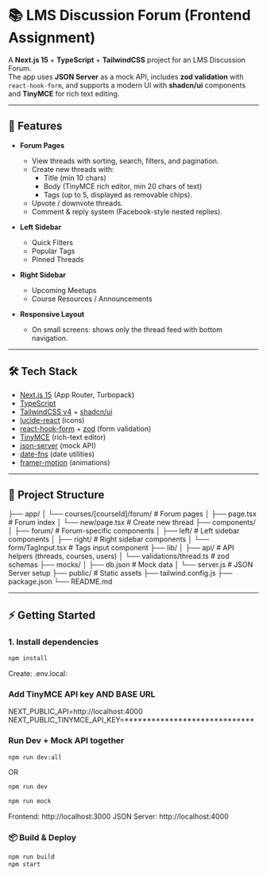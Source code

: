 # 📚 LMS Discussion Forum (Frontend Assignment)

A **Next.js 15** + **TypeScript** + **TailwindCSS** project for an LMS Discussion Forum.  
The app uses **JSON Server** as a mock API, includes **zod validation** with `react-hook-form`, and supports a modern UI with **shadcn/ui** components and **TinyMCE** for rich text editing.

---

## 🚀 Features

- **Forum Pages**
  - View threads with sorting, search, filters, and pagination.
  - Create new threads with:
    - Title (min 10 chars)
    - Body (TinyMCE rich editor, min 20 chars of text)
    - Tags (up to 5, displayed as removable chips).
  - Upvote / downvote threads.
  - Comment & reply system (Facebook-style nested replies).

- **Left Sidebar**
  - Quick Filters
  - Popular Tags
  - Pinned Threads

- **Right Sidebar**
  - Upcoming Meetups
  - Course Resources / Announcements

- **Responsive Layout**
  - On small screens: shows only the thread feed with bottom navigation.

---

## 🛠 Tech Stack

- [Next.js 15](https://nextjs.org/) (App Router, Turbopack)
- [TypeScript](https://www.typescriptlang.org/)
- [TailwindCSS v4](https://tailwindcss.com/) + [shadcn/ui](https://ui.shadcn.com/)
- [lucide-react](https://lucide.dev/) (icons)
- [react-hook-form](https://react-hook-form.com/) + [zod](https://zod.dev/) (form validation)
- [TinyMCE](https://www.tiny.cloud/) (rich-text editor)
- [json-server](https://github.com/typicode/json-server) (mock API)
- [date-fns](https://date-fns.org/) (date utilities)
- [framer-motion](https://www.framer.com/motion/) (animations)

---

## 📂 Project Structure
├── app/
│ └── courses/[courseId]/forum/ # Forum pages
│ ├── page.tsx # Forum index
│ └── new/page.tsx # Create new thread
├── components/
│ ├── forum/ # Forum-specific components
│ ├── left/ # Left sidebar components
│ ├── right/ # Right sidebar components
│ └── form/TagInput.tsx # Tags input component
├── lib/
│ ├── api/ # API helpers (threads, courses, users)
│ └── validations/thread.ts # zod schemas
├── mocks/
│ ├── db.json # Mock data
│ └── server.js # JSON Server setup
├── public/ # Static assets
├── tailwind.config.js
├── package.json
└── README.md



---

## ⚡ Getting Started

### 1. Install dependencies
```bash
npm install
```

Create: .env.local:

### Add TinyMCE API key AND BASE URL
NEXT_PUBLIC_API=http://localhost:4000
NEXT_PUBLIC_TINYMCE_API_KEY=*****************************

### Run Dev + Mock API together
```bash
npm run dev:all
```
OR
```bash
npm run dev
```
```bash
npm run mock
```
Frontend: http://localhost:3000
JSON Server: http://localhost:4000

### 📦 Build & Deploy
```bash
npm run build
npm start
```
